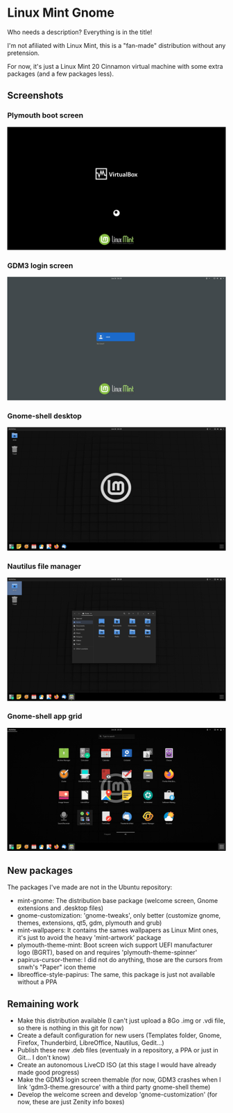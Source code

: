 # Linux Mint Gnome
Who needs a description? Everything is in the title!

I'm not afiliated with Linux Mint, this is a "fan-made" distribution without any pretension.

For now, it's just a Linux Mint 20 Cinnamon virtual machine with some extra packages (and a few packages less).

## Screenshots

### Plymouth boot screen
![Plymouth boot screen](1_boot.png)

### GDM3 login screen
![GDM3 login screen](2_gdm3.png)

### Gnome-shell desktop
![Gnome-shell desktop](3_desktop.png)

### Nautilus file manager
![Nautilus file manager](4_nautilus.png)

### Gnome-shell app grid
![Gnome-shell app grid](5_apps.png)

## New packages

The packages I've made are not in the Ubuntu repository:
- mint-gnome: The distribution base package (welcome screen, Gnome extensions and .desktop files)
- gnome-customization: 'gnome-tweaks', only better (customize gnome, themes, extensions, qt5, gdm, plymouth and grub)
- mint-wallpapers: It contains the sames wallpapers as Linux Mint ones, it's just to avoid the heavy 'mint-artwork' package
- plymouth-theme-mint: Boot screen wich support UEFI manufacturer logo (BGRT), based on and requires 'plymouth-theme-spinner'
- papirus-cursor-theme: I did not do anything, those are the cursors from snwh's "Paper" icon theme
- libreoffice-style-papirus: The same, this package is just not available without a PPA

## Remaining work

- Make this distribution available (I can't just upload a 8Go .img or .vdi file, so there is nothing in this git for now)
- Create a default configuration for new users (Templates folder, Gnome, Firefox, Thunderbird, LibreOffice, Nautilus, Gedit...)
- Publish these new .deb files (eventualy in a repository, a PPA or just in Git... I don't know)
- Create an autonomous LiveCD ISO (at this stage I would have already made good progress)
- Make the GDM3 login screen themable (for now, GDM3 crashes when I link 'gdm3-theme.gresource' with a third party gnome-shell theme)
- Develop the welcome screen and develop 'gnome-customization' (for now, these are just Zenity info boxes)
